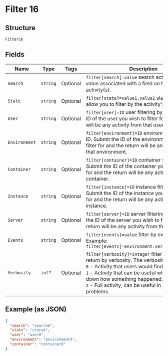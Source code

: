 
# Filter 16

## Structure

`Filter16`

## Fields

| Name | Type | Tags | Description |
|  --- | --- | --- | --- |
| `Search` | `string` | Optional | `filter[search]=value` search activities for a value associated with a field on the given activity(s). |
| `State` | `string` | Optional | `filter[state]=value1,value2` state filtering will allow you to filter by the activity's current state. |
| `User` | `string` | Optional | `filter[user]=ID` user filtering by ID. Submit the ID of the user you wish to filter for and the return will be any activity from that user. |
| `Environment` | `string` | Optional | `filter[environment]=ID` environment filtering by ID. Submit the ID of the environment you wish to filter for and the return will be any activity from that environment. |
| `Container` | `string` | Optional | `filter[container]=ID` container filtering by ID. Submit the ID of the container you wish to filter for and the return will be any activity from that container. |
| `Instance` | `string` | Optional | `filter[instance]=ID` instance filtering by ID. Submit the ID of the instance you wish to filter for and the return will be any activity from that instance. |
| `Server` | `string` | Optional | `filter[server]=ID` server filtering by ID. Submit the ID of the server you wish to filter for and the return will be any activity from that server. |
| `Events` | `string` | Optional | `filter[events]=value` filter by event names. Example: `filter[events]=environment.services.vpn.login` |
| `Verbosity` | `int?` | Optional | `filter[verbosity]=integer` filter the activity return by verbosity. The verbosity can be:<br>`0` - Activity that users would find useful.<br>`1` - Activity that can be useful when tracking down how something happened.<br>`2` - Full activity, can be useful in debugging problems. |

## Example (as JSON)

```json
{
  "search": "search6",
  "state": "state4",
  "user": "user8",
  "environment": "environment4",
  "container": "container0"
}
```

